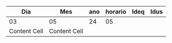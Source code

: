 
|Dia | Mes | ano | horario | Ideq | Idus
| ------------- | ------------- |------------- | ------------- |------------- |------------- |
| 03 | 05  | 24 | 05 
| Content Cell  | Content Cell  |